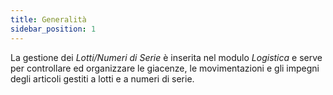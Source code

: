 ```yaml
---
title: Generalità
sidebar_position: 1
---
```


La gestione dei *Lotti/Numeri di Serie* è inserita nel modulo *Logistica* e serve per controllare ed organizzare le giacenze, le movimentazioni e gli impegni degli articoli gestiti a lotti e a numeri di serie. 